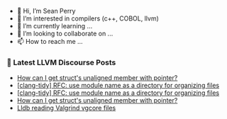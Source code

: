 - 👋 Hi, I’m Sean Perry
- 👀 I’m interested in compilers (c++, COBOL, llvm)
- 🌱 I’m currently learning ...
- 💞️ I’m looking to collaborate on ...
- 📫 How to reach me ...

<!---
s66perry/s66perry is a ✨ special ✨ repository because its `README.md` (this file) appears on your GitHub profile.
You can click the Preview link to take a look at your changes.
--->
### 📕 Latest LLVM Discourse Posts

<!-- DISCOURSE-LLVM:START -->
- [How can I get struct&#39;s unaligned member with pointer?](https://discourse.llvm.org/t/how-can-i-get-structs-unaligned-member-with-pointer/62612#post_4)
- [[clang-tidy] RFC: use module name as a directory for organizing files](https://discourse.llvm.org/t/clang-tidy-rfc-use-module-name-as-a-directory-for-organizing-files/62499#post_7)
- [[clang-tidy] RFC: use module name as a directory for organizing files](https://discourse.llvm.org/t/clang-tidy-rfc-use-module-name-as-a-directory-for-organizing-files/62499#post_6)
- [How can I get struct&#39;s unaligned member with pointer?](https://discourse.llvm.org/t/how-can-i-get-structs-unaligned-member-with-pointer/62612#post_3)
- [Lldb reading Valgrind vgcore files](https://discourse.llvm.org/t/lldb-reading-valgrind-vgcore-files/62625#post_1)
<!-- DISCOURSE-LLVM:END -->
